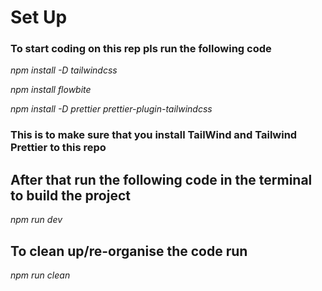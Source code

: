 # Set Up

### To start coding on this rep pls run the following code

_npm install -D tailwindcss_

_npm install flowbite_

_npm install -D prettier prettier-plugin-tailwindcss_

### This is to make sure that you install TailWind and Tailwind Prettier to this repo

## After that run the following code in the terminal to build the project

_npm run dev_

## To clean up/re-organise the code run

_npm run clean_
